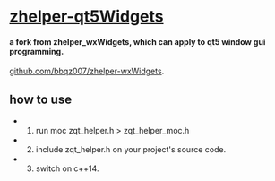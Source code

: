 # [zhelper-qt5Widgets](https://github.com/bbqz007/zhelper-qt5Widgets)

#### a fork from zhelper_wxWidgets,  which can apply to qt5 window gui programming.

[github.com/bbqz007/zhelper-wxWidgets](github.com/bbqz007/zhelper-wxWidgets).

## how to use

* 1. run moc zqt_helper.h > zqt_helper_moc.h

* 2. include zqt_helper.h on your project's source code.

* 3. switch on c++14.

